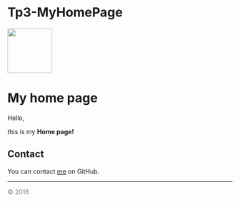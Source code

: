 # Tp3-MyHomePage
<html>
<body>
  <img src="Verratti.jpg" height="100" alt=" "/>
<!--height dans la balise <img> sert à regler la taille de l'image en question-->
    <h1>My home page</h1>
      <p>
        Hello,
      </p>
      this is my <strong>Home page!</strong>
    <h2>Contact</h2>
You can contact <a href="https://github.com/Arod-11">me</a> on GitHub.<hr>
  <span style="color:grey">
    &copy; 2016
  </span>
</body>

</html>
<!--Toujours penser à utiliser W3C pour que le site valide le code et nous previenne en cas d'erreures-->

